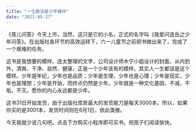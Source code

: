 ```yaml
---
title: "一生都该是少年模样"
date: "2021-05-27"
---
```


《孩儿问答》今天上市，当然，这只是它的小名，正式的名字叫《我爱问连岳之少年问答》。在出版社各环节的高效运转下，六一儿童节之前把书做出来了，完成了一个艰难的任务。

  

这书是我想要的模样。连太整理的文字，公司设计师木宁小姐设计的封面，从内到外，清爽、干净、自然、健康，正是一个少年该有的模样。其实人一生都该是这个模样。少年是年纪，少年也是品质；少年是生理，少年也是心理；少年是现实，少年也是理想；少年是开始，而终点仍然是少年。少年就是一种文化基因，不减，不垢，不灭。愿你的内心永远都是少年。

  

这书31日开始发货，由于出版社库房最大的发货能力是每天3000本，所以，如果你买的是3001本，发货时间则在6月1日，依此类推。

  

今天我就少说几句吧。点击下方购买小程序即可买书。祝孩子们阅读愉快。
